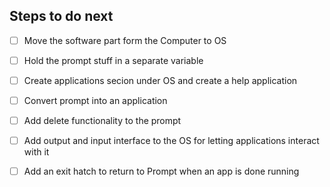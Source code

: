Steps to do next
----------------

- [ ] Move the software part form the Computer to OS
- [ ] Hold the prompt stuff in a separate variable
- [ ] Create applications secion under OS and create a help application
- [ ] Convert prompt into an application
- [ ] Add delete functionality to the prompt
- [ ] Add output and input interface to the OS for letting applications interact with it
- [ ] Add an exit hatch to return to Prompt when an app is done running


